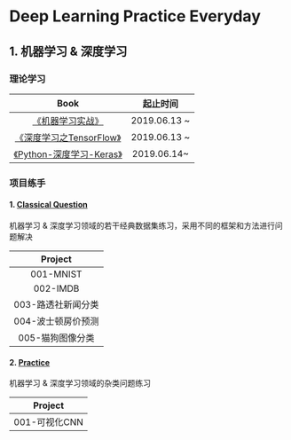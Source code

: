 # Deep Learning Practice Everyday

## 1. 机器学习 & 深度学习

### 理论学习 
|Book|起止时间|
| :--: | :--: | 
|[《机器学习实战》](https://github.com/huuuuusy/Deep-Learning-Practice-Everyday/tree/master/Book/%E6%9C%BA%E5%99%A8%E5%AD%A6%E4%B9%A0%E5%AE%9E%E6%88%98/01-knn)| 2019.06.13 ~ |
|[《深度学习之TensorFlow》](https://github.com/huuuuusy/Deep-Learning-Practice-Everyday/tree/master/Book/%E6%B7%B1%E5%BA%A6%E5%AD%A6%E4%B9%A0%E4%B9%8BTensorFlow)| 2019.06.13 ~ |
|[《Python-深度学习-Keras》](https://github.com/huuuuusy/Deep-Learning-Practice-Everyday/tree/master/Book/Python-%E6%B7%B1%E5%BA%A6%E5%AD%A6%E4%B9%A0-Keras)|2019.06.14~|

### 项目练手

#### 1. [Classical Question](https://github.com/huuuuusy/Deep-Learning-Practice-Everyday/tree/master/Project/Classical%20Question)

机器学习 & 深度学习领域的若干经典数据集练习，采用不同的框架和方法进行问题解决

|Project|
| :--: |
|001-MNIST|
|002-IMDB|
|003-路透社新闻分类|
|004-波士顿房价预测|
|005-猫狗图像分类|

#### 2. [Practice](https://github.com/huuuuusy/Deep-Learning-Practice-Everyday/tree/master/Project/Practice)

机器学习 & 深度学习领域的杂类问题练习

|Project|
| :--: |
|001-可视化CNN|
